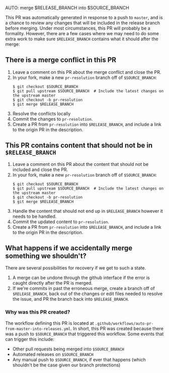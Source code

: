AUTO: merge $RELEASE_BRANCH into $SOURCE_BRANCH

This PR was automatically generated in response to a push to `master`,
and is a chance to review any changes that will be included in the release
branch before merging.  Under most circumstances, this PR will probably be
a formality.  However, there are a few cases where we may need to do some
extra work to make sure `$RELEASE_BRANCH` contains what it should after the
merge:

## There is a merge conflict in this PR

1. Leave a comment on this PR about the merge conflict and close the PR.
2. In your fork, make a new `pr-resolution` branch off of `$SOURCE_BRANCH`:
   ```shell
   $ git checkout $SOURCE_BRANCH
   $ git pull upstream $SOURCE_BRANCH  # Include the latest changes on the upstream master
   $ git checkout -b pr-resolution
   $ git merge $RELEASE_BRANCH
   ```
3. Resolve the conflicts locally
4. Commit the changes to `pr-resolution`.
5. Create a PR from `pr-resolution` into `$RELEASE_BRANCH`, and include a link
   to the origin PR in the description.

## This PR contains content that should not be in `$RELEASE_BRANCH`

1. Leave a comment on this PR about the content that should not be included
   and close the PR.
2. In your fork, make a new `pr-resolution` branch off of `$SOURCE_BRANCH`:
   ```shell
   $ git checkout $SOURCE_BRANCH
   $ git pull upstream $SOURCE_BRANCH  # Include the latest changes on the upstream master
   $ git checkout -b pr-resolution
   $ git merge $RELEASE_BRANCH
   ```
3. Handle the content that should not end up in `$RELEASE_BRANCH` however it
   needs to be handled.
4. Commit the updated content to `pr-resolution`.
5. Create a PR from `pr-resolution` into `$RELEASE_BRANCH`, and include a link
   to the origin PR in the description.

## What happens if we accidentally merge something we shouldn't?

There are several possibilities for recovery if we get to such a state.

1. A merge can be undone through the github interface if the error is caught
   directly after the PR is merged.
2. If we're commits in past the erroneous merge, create a branch off of
   `$RELEASE_BRANCH`, back out of the changes or edit files needed to resolve
   the issue, and PR the branch back into `$RELEASE_BRANCH`.

### Why was this PR created?

The workflow defining this PR is located at
`.github/workflows/auto-pr-from-master-into-releases.yml`.  In short, this PR
was created because there was a push to `$SOURCE_BRANCH` that triggered this
workflow.  Some events that can trigger this include:

* Other pull requests being merged into `$SOURCE_BRANCH`
* Automated releases on `$SOURCE_BRANCH`
* Any manual push to `$SOURCE_BRANCH`, if ever that happens (which shouldn't be the
  case given our branch protections)

